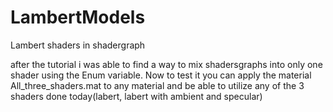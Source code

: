 # LambertModels

Lambert shaders in shadergraph



after the tutorial i was able to find a way to mix shadersgraphs into only one shader using the Enum variable. Now to test it you can apply the material All\_three\_shaders.mat to any material and be able to utilize any of the 3 shaders done today(labert, labert with ambient and specular)

